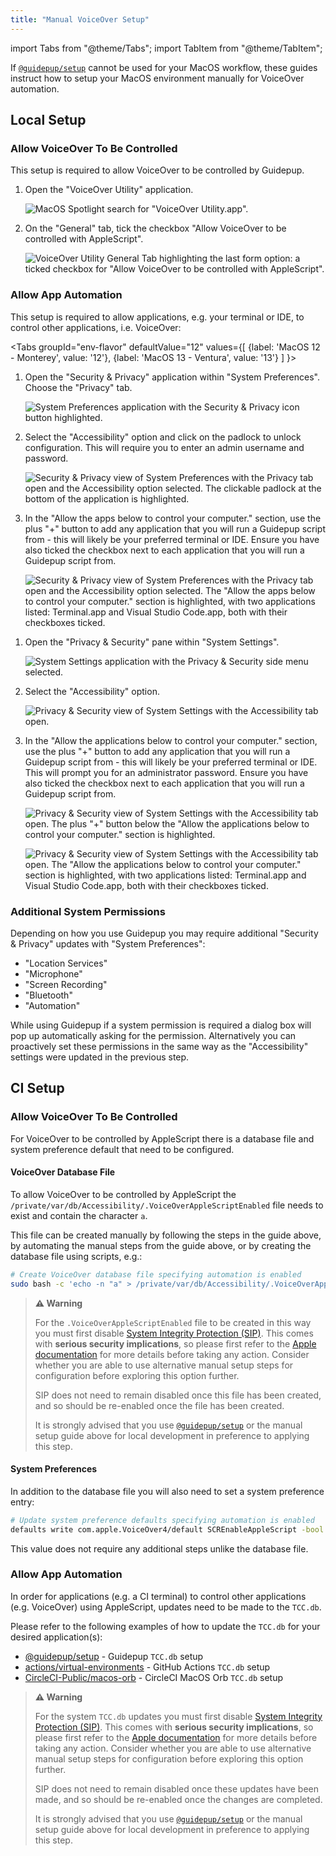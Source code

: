 ```yaml
---
title: "Manual VoiceOver Setup"
---
```


import Tabs from "@theme/Tabs";
import TabItem from "@theme/TabItem";

If [`@guidepup/setup`](https://github.com/guidepup/setup) cannot be used for your MacOS workflow, these guides instruct how to setup your MacOS environment manually for VoiceOver automation.

## Local Setup

### Allow VoiceOver To Be Controlled

This setup is required to allow VoiceOver to be controlled by Guidepup.

1. Open the "VoiceOver Utility" application.

   ![MacOS Spotlight search for "VoiceOver Utility.app".](./voiceover_utility_spotlight.png)

2. On the "General" tab, tick the checkbox "Allow VoiceOver to be controlled with AppleScript".

   ![VoiceOver Utility General Tab highlighting the last form option: a ticked checkbox for "Allow VoiceOver to be controlled with AppleScript".](./voiceover_utility_checkbox.png)

### Allow App Automation

This setup is required to allow applications, e.g. your terminal or IDE, to control other applications, i.e. VoiceOver:

<Tabs
groupId="env-flavor"
defaultValue="12"
values={[
{label: 'MacOS 12 - Monterey', value: '12'},
{label: 'MacOS 13 - Ventura', value: '13'}
]
}>
<TabItem value="12">

1. Open the "Security & Privacy" application within "System Preferences". Choose the "Privacy" tab.

   ![System Preferences application with the Security & Privacy icon button highlighted.](./system_preferences_security_and_privacy_highlight.png)

2. Select the "Accessibility" option and click on the padlock to unlock configuration. This will require you to enter an admin username and password.

   ![Security & Privacy view of System Preferences with the Privacy tab open and the Accessibility option selected. The clickable padlock at the bottom of the application is highlighted.](./security_and_privacy_accessibility_padlock.png)

3. In the "Allow the apps below to control your computer." section, use the plus "+" button to add any application that you will run a Guidepup script from - this will likely be your preferred terminal or IDE. Ensure you have also ticked the checkbox next to each application that you will run a Guidepup script from.

   ![Security & Privacy view of System Preferences with the Privacy tab open and the Accessibility option selected. The "Allow the apps below to control your computer." section is highlighted, with two applications listed: Terminal.app and Visual Studio Code.app, both with their checkboxes ticked.](./security_and_privacy_accessibility_applications.png)

</TabItem>
<TabItem value="13">

1. Open the "Privacy & Security" pane within "System Settings".

   ![System Settings application with the Privacy & Security side menu selected.](./system_settings_privacy_and_security.png)

2. Select the "Accessibility" option.

   ![Privacy & Security view of System Settings with the Accessibility tab open.](./privacy_and_security_accessibility.png)

3. In the "Allow the applications below to control your computer." section, use the plus "+" button to add any application that you will run a Guidepup script from - this will likely be your preferred terminal or IDE. This will prompt you for an administrator password. Ensure you have also ticked the checkbox next to each application that you will run a Guidepup script from.

   ![Privacy & Security view of System Settings with the Accessibility tab open. The plus "+" button below the "Allow the applications below to control your computer." section is highlighted.](./privacy_and_security_accessibility_add_highlighted.png)

   ![Privacy & Security view of System Settings with the Accessibility tab open. The "Allow the applications below to control your computer." section is highlighted, with two applications listed: Terminal.app and Visual Studio Code.app, both with their checkboxes ticked.](./privacy_and_security_accessibility_applications.png)

</TabItem>
</Tabs>

### Additional System Permissions

Depending on how you use Guidepup you may require additional "Security & Privacy" updates with "System Preferences":

- "Location Services"
- "Microphone"
- "Screen Recording"
- "Bluetooth"
- "Automation"

While using Guidepup if a system permission is required a dialog box will pop up automatically asking for the permission. Alternatively you can proactively set these permissions in the same way as the "Accessibility" settings were updated in the previous step.

## CI Setup

### Allow VoiceOver To Be Controlled

For VoiceOver to be controlled by AppleScript there is a database file and system preference default that need to be configured.

#### VoiceOver Database File

To allow VoiceOver to be controlled by AppleScript the `/private/var/db/Accessibility/.VoiceOverAppleScriptEnabled` file needs to exist and contain the character `a`.

This file can be created manually by following the steps in the guide above, by automating the manual steps from the guide above, or by creating the database file using scripts, e.g.:

```bash
# Create VoiceOver database file specifying automation is enabled
sudo bash -c 'echo -n "a" > /private/var/db/Accessibility/.VoiceOverAppleScriptEnabled'
```

> **⚠️ Warning**
>
> For the `.VoiceOverAppleScriptEnabled` file to be created in this way you must first disable [System Integrity Protection (SIP)](https://support.apple.com/en-gb/HT204899). This comes with **serious security implications**, so please first refer to the [Apple documentation](https://developer.apple.com/documentation/security/disabling_and_enabling_system_integrity_protection) for more details before taking any action. Consider whether you are able to use alternative manual setup steps for configuration before exploring this option further.
>
> SIP does not need to remain disabled once this file has been created, and so should be re-enabled once the file has been created.
>
> It is strongly advised that you use [`@guidepup/setup`](https://github.com/guidepup/setup) or the manual setup guide above for local development in preference to applying this step.

#### System Preferences

In addition to the database file you will also need to set a system preference entry:

```bash
# Update system preference defaults specifying automation is enabled
defaults write com.apple.VoiceOver4/default SCREnableAppleScript -bool true
```

This value does not require any additional steps unlike the database file.

### Allow App Automation

In order for applications (e.g. a CI terminal) to control other applications (e.g. VoiceOver) using AppleScript, updates need to be made to the `TCC.db`.

Please refer to the following examples of how to update the `TCC.db` for your desired application(s):

- [@guidepup/setup](https://github.com/guidepup/setup/blob/main/src/macOS/updateTccDb.ts) - Guidepup `TCC.db` setup
- [actions/virtual-environments](https://github.com/actions/virtual-environments/blob/main/images/macos/provision/configuration/configure-tccdb-macos11.sh) - GitHub Actions `TCC.db` setup
- [CircleCI-Public/macos-orb](https://github.com/CircleCI-Public/macos-orb/blob/main/src/commands/add-uitest-permissions.yml) - CircleCI MacOS Orb `TCC.db` setup

> **⚠️ Warning**
>
> For the system `TCC.db` updates you must first disable [System Integrity Protection (SIP)](https://support.apple.com/en-gb/HT204899). This comes with **serious security implications**, so please first refer to the [Apple documentation](https://developer.apple.com/documentation/security/disabling_and_enabling_system_integrity_protection) for more details before taking any action. Consider whether you are able to use alternative manual setup steps for configuration before exploring this option further.
>
> SIP does not need to remain disabled once these updates have been made, and so should be re-enabled once the changes are completed.
>
> It is strongly advised that you use [`@guidepup/setup`](https://github.com/guidepup/setup) or the manual setup guide above for local development in preference to applying this step.
